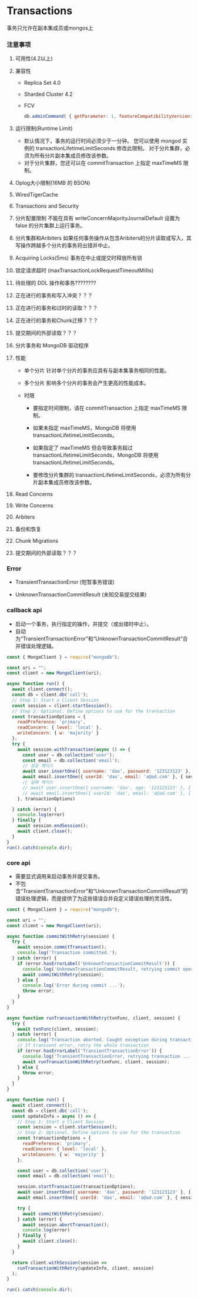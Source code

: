 # Transactions

事务只允许在副本集成员或mongos上



### 注意事项

1. 可用性(4.2以上)

2. 兼容性

   - Replica Set 4.0

   - Sharded Cluster 4.2

   - FCV

     ```js
     db.adminCommand( { getParameter: 1, featureCompatibilityVersion: 1 } )
     ```

3. 运行限制(Runtime Limit)

   - 默认情况下，事务的运行时间必须少于一分钟。 您可以使用 mongod 实例的 transactionLifetimeLimitSeconds 修改此限制。 对于分片集群，必须为所有分片副本集成员修改该参数。
   - 对于分片集群，您还可以在 commitTransaction 上指定 maxTimeMS 限制。

4. Oplog大小限制(16MB 的 BSON)

5. WiredTigerCache

6. Transactions and Security

7. 分片配置限制
   不能在具有 writeConcernMajorityJournalDefault 设置为 false 的分片集群上运行事务。

8. 分片集群和Aribiters
   如果任何事务操作从包含Aribiters的分片读取或写入，其写操作跨越多个分片的事务将出错并中止。

9. Acquiring Locks(5ms)
   事务在中止或提交时释放所有锁

10. 锁定请求超时 (maxTransactionLockRequestTimeoutMillis)

11. 待处理的 DDL 操作和事务????????

12. 正在进行的事务和写入冲突？？？

13. 正在进行的事务和过时的读取？？？

14. 正在进行的事务和Chunk迁移？？？

15. 提交期间的外部读取？？？



1. 分片事务和 MongoDB 驱动程序

2. 性能

   - 单个分片
     针对单个分片的事务应具有与副本集事务相同的性能。

   - 多个分片
     影响多个分片的事务会产生更高的性能成本。

   - 时限

     - 要指定时间限制，请在 commitTransaction 上指定 maxTimeMS 限制。

     - 如果未指定 maxTimeMS，MongoDB 将使用 transactionLifetimeLimitSeconds。

     - 如果指定了 maxTimeMS 但会导致事务超过 transactionLifetimeLimitSeconds，MongoDB 将使用 transactionLifetimeLimitSeconds。

     - 要修改分片集群的 transactionLifetimeLimitSeconds，必须为所有分片副本集成员修改该参数。

3. Read Concerns

4. Write Concerns

5. Arbiters

6. 备份和恢复

7. Chunk Migrations

8. 提交期间的外部读取？？？



### Error

- TransientTransactionError (短暂事务错误)

- UnknownTransactionCommitResult (未知交易提交结果)



### callback api

- 启动一个事务，执行指定的操作，并提交（或出错时中止）。
- 自动为“TransientTransactionError”和“UnknownTransactionCommitResult”合并错误处理逻辑。

```js
const { MongoClient } = require("mongodb");

const uri = "";
const client = new MongoClient(uri);

async function run() {
  await client.connect();
  const db = client.db('coll');
  // Step 1: Start a Client Session
  const session = client.startSession();
  // Step 2: Optional. Define options to use for the transaction
  const transactionOptions = {
    readPreference: 'primary',
    readConcern: { level: 'local' },
    writeConcern: { w: 'majority' }
  };
  try {
    await session.withTransaction(async () => {
      const user = db.collection('user');
      const email = db.collection('email');
      // 성공 케이스
      await user.insertOne({ username: 'dao', password: '123123123' }, { session })
      await email.insertOne({ user2d: 'dao', email: 'a@ad.com' }, { session })
      // 실패 케이스
      // await user.insertOne({ username: 'dao', age: '123123123' }, { session })
      // await email.insertOne({ user2d: 'dao', email: 'a@ad.com' }, { session })
    }, transactionOptions)

  } catch (error) {
    console.log(error)
  } finally {
    await session.endSession();
    await client.close();
  }
}
run().catch(console.dir);
```



### core api

- 需要显式调用来启动事务并提交事务。
- 不包含“TransientTransactionError”和“UnknownTransactionCommitResult”的错误处理逻辑，而是提供了为这些错误合并自定义错误处理的灵活性。

```js
const { MongoClient } = require("mongodb");

const uri = "";
const client = new MongoClient(uri);

async function commitWithRetry(session) {
  try {
    await session.commitTransaction();
    console.log('Transaction committed.');
  } catch (error) {
    if (error.hasErrorLabel('UnknownTransactionCommitResult')) {
      console.log('UnknownTransactionCommitResult, retrying commit operation ...');
      await commitWithRetry(session);
    } else {
      console.log('Error during commit ...');
      throw error;
    }
  }
}

async function runTransactionWithRetry(txnFunc, client, session) {
  try {
    await txnFunc(client, session);
  } catch (error) {
    console.log('Transaction aborted. Caught exception during transaction.');
    // If transient error, retry the whole transaction
    if (error.hasErrorLabel('TransientTransactionError')) {
      console.log('TransientTransactionError, retrying transaction ...');
      await runTransactionWithRetry(txnFunc, client, session);
    } else {
      throw error;
    }
  }
}

async function run() {
  await client.connect();
  const db = client.db('coll');
  const updateInfo = async () => {
    // Step 1: Start a Client Session
    const session = client.startSession();
    // Step 2: Optional. Define options to use for the transaction
    const transactionOptions = {
      readPreference: 'primary',
      readConcern: { level: 'local' },
      writeConcern: { w: 'majority' }
    };

    const user = db.collection('user');
    const email = db.collection('email');

    session.startTransaction(transactionOptions);
    await user.insertOne({ username: 'dao', password: '123123123' }, { session })
    await email.insertOne({ userId: 'dao', email: 'a@ad.com' }, { session })

    try {
      await commitWithRetry(session);
    } catch (error) {
      await session.abortTransaction();
      console.log(error)
    } finally {
      await client.close();
    }
  }

  return client.withSession(session =>
    runTransactionWithRetry(updateInfo, client, session)
  );
}

run().catch(console.dir);
```





